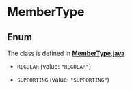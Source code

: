 

# MemberType

## Enum

The class is defined in **[MemberType.java](../../src/main/java/space/dezentrale/members/model/MemberType.java)**


* `REGULAR` (value: `"REGULAR"`)

* `SUPPORTING` (value: `"SUPPORTING"`)



